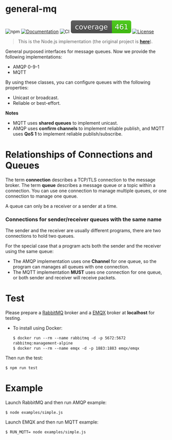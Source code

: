 # general-mq

![npm](https://img.shields.io/npm/v/general-mq.svg?logo=npm)
[![Documentation](https://img.shields.io/badge/docs-ok.svg)](https://woofdogtw.github.io/sylvia-iot-node/apidocs/general-mq/)
![CI](https://github.com/woofdogtw/sylvia-iot-node/actions/workflows/build-test.yaml/badge.svg)
[![Coverage](https://raw.githubusercontent.com/woofdogtw/sylvia-iot-node/gh-pages/docs/coverage/general-mq/badge.svg)](https://woofdogtw.github.io/sylvia-iot-node/coverage/general-mq/)
[![License](https://img.shields.io/badge/license-MIT-blue.svg)](LICENSE)

> This is the Node.js implementation (the original project is [**here**](https://github.com/woofdogtw/sylvia-iot-core/tree/main/general-mq)).

General purposed interfaces for message queues. Now we provide the following implementations:

- AMQP 0-9-1
- MQTT

By using these classes, you can configure queues with the following properties:

- Unicast or broadcast.
- Reliable or best-effort.

**Notes**

- MQTT uses **shared queues** to implement unicast.
- AMQP uses **confirm channels** to implement reliable publish, and MQTT uses **QoS 1** to
  implement reliable publish/subscribe.

# Relationships of Connections and Queues

The term **connection** describes a TCP/TLS connection to the message broker.
The term **queue** describes a message queue or a topic within a connection.
You can use one connection to manage multiple queues, or one connection to manage one queue.

A queue can only be a receiver or a sender at a time.

### Connections for sender/receiver queues with the same name

The sender and the receiver are usually different programs, there are two connections to hold two
queues.

For the special case that a program acts both the sender and the receiver using the same queue:

- The AMQP implementation uses one **Channel** for one queue, so the program can manages all
  queues with one connection.
- The MQTT implementation **MUST** uses one connection for one queue, or both sender and receiver
  will receive packets.

# Test

Please prepare a [RabbitMQ](https://www.rabbitmq.com/) broker and a [EMQX](https://emqx.io/)
broker at **localhost** for testing.

- To install using Docker:

      $ docker run --rm --name rabbitmq -d -p 5672:5672 rabbitmq:management-alpine
      $ docker run --rm --name emqx -d -p 1883:1883 emqx/emqx

Then run the test:

    $ npm run test

# Example

Launch RabbitMQ and then run AMQP example:

    $ node examples/simple.js

Launch EMQX and then run MQTT example:

    $ RUN_MQTT= node examples/simple.js
